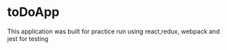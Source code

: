 # toDoApp
This application was built for practice run using react,redux, webpack and jest for testing

